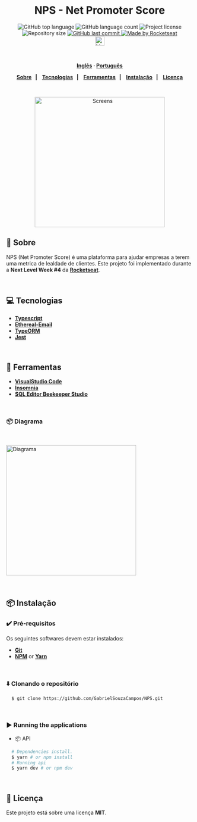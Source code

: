 <h1 align="center">
  <!-- <img alt="Move-It" src="./public/logo-full.svg" height="100px"> -->
  NPS - Net Promoter Score
</h1>
<p align="center">
  <img alt="GitHub top language" src="https://img.shields.io/github/languages/top/GabrielSouzaCampos/NPS?color=15c3d6">
  <img alt="GitHub language count" src="https://img.shields.io/github/languages/count/GabrielSouzaCampos/NPS?color=15c3d6">
  <img alt="Project license" src="https://img.shields.io/github/license/GabrielSouzaCampos/NPS?color=15c3d6">
  <img alt="Repository size" src="https://img.shields.io/github/repo-size/GabrielSouzaCampos/NPS?color=15c3d6">
  <a href="https://github.com/GabrielSouzaCampos/happy/commits/master">
    <img alt="GitHub last commit" src="https://img.shields.io/github/last-commit/GabrielSouzaCampos/NPS?color=15c3d6">
  <img alt="Made by Rocketseat" src="https://img.shields.io/badge/made%20by-Rocketseat-15c3d6?style=flat">
  </a>
  <!-- <img src="https://img.shields.io/badge/happy-NLW 2.0-8257E5?logo=data:image/png;base64,iVBORw0KGgoAAAANSUhEUgAAABAAAAAQCAMAAAAoLQ9TAAAALVBMVEVHcExxWsF0XMJzXMJxWcFsUsD///9jRrzY0u6Xh9Gsn9n39fyMecy0qd2bjNJWBT0WAAAABHRSTlMA2Do606wF2QAAAGlJREFUGJVdj1cWwCAIBLEsRU3uf9xobDH8+GZwUYi8i6ucJwrxKE+7D0G9Q4vlYqtmCSjndr4CgCgzlyFgfKfKCVO0LrPKjmiqMxGXkJwNnXskqWG+1oSM+BSwD8f29YLNjvx/OQrn+g99oQSoNmt3PgAAAABJRU5ErkJggg=="> -->
 <br>
  <a href="https://www.linkedin.com/in/gabrielsouzacampos/">
      <img alt="LinkedIn link" src="https://img.shields.io/badge/-Gabriel Souza Campos-0077B5?style=flat&amp;logo=Linkedin&amp;logoColor=white" height="25px">
  </a> 
  <!-- <a href="https://insomnia.rest/run/?label=happy&amp;uri=https%3A%2F%2Fraw.githubusercontent.com%2GabrielSouzaCampos%2Fhappy%2Fmaster%2F.github%2FInsomnia.json" target="_blank"><img src="https://insomnia.rest/images/run.svg" alt="Run in Insomnia"></a> -->
</p>
<strong>
<br>
<p align="center">
    <a href="README.md">Inglês</a>
    ·
    <a href="README-pt.md">Português</a>
</p>

<p align="center">
  <a href="#bookmark-sobre">Sobre</a>&nbsp;&nbsp;&nbsp;|&nbsp;&nbsp;&nbsp;
  <a href="#computer-tecnologias">Tecnologias</a>&nbsp;&nbsp;&nbsp;|&nbsp;&nbsp;&nbsp;
  <a href="#wrench-ferramentas">Ferramentas</a>&nbsp;&nbsp;&nbsp;|&nbsp;&nbsp;&nbsp;
  <a href="#package-instalação">Instalação</a>&nbsp;&nbsp;&nbsp;|&nbsp;&nbsp;&nbsp;
  <a href="#memo-licença">Licença</a>
</p>
</strong>
<br>

<p align="center">
    <img alt="Screens" src=".github/preview.png" height="350px" />
</p>

## :bookmark: Sobre

NPS (Net Promoter Score) é uma plataforma para ajudar empresas a terem uma metrica de lealdade de clientes. Este projeto foi implementado durante a **Next Level Week #4** da **[Rocketseat](https://rocketseat.com.br/)**.

<br>

## :computer: Tecnologias

-  **[Typescript](https://www.typescriptlang.org/)**
-  **[Ethereal-Email](https://ethereal.email/)**
-  **[TypeORM](https://typeorm.io/#/)**
-  **[Jest](https://jestjs.io/)**

<br>

## :wrench: Ferramentas

- **[VisualStudio Code](https://code.visualstudio.com/)**
- **[Insomnia](https://insomnia.rest/download)**
- **[SQL Editor Beekeeper Studio](https://www.beekeeperstudio.io/)**

<br>

### :package: **Diagrama**

<br>

<p>
    <img alt="Diagrama" src=".github/diagrama.png" height="350px" />
</p>

<br>

## :package: Instalação

### :heavy_check_mark: **Pré-requisitos**

Os seguintes softwares devem estar instalados:
  
  - **[Git](https://git-scm.com/)**
  - **[NPM](https://www.npmjs.com/)** or **[Yarn](https://yarnpkg.com/)**

<br>
  
### :arrow_down: **Clonando o repositório**

```sh
  $ git clone https://github.com/GabrielSouzaCampos/NPS.git
```

<br>

### :arrow_forward:	**Running the applications**

- :package: API

```sh
  # Dependencies install.
  $ yarn # or npm install
  # Running api
  $ yarn dev # or npm dev
```

<br>


## :memo: Licença

Este projeto está sobre uma licença **MIT**.


